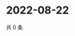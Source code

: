 # 2022-08-22

共 0 条

<!-- BEGIN WEIBO -->
<!-- 最后更新时间 Mon Aug 22 2022 06:15:25 GMT+0800 (China Standard Time) -->

<!-- END WEIBO -->
